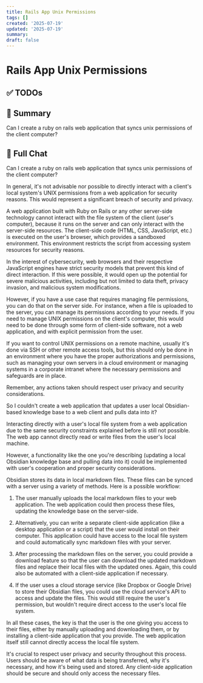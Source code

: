 ```yaml
---
title: Rails App Unix Permissions
tags: []
created: '2025-07-19'
updated: '2025-07-19'
summary:
draft: false
---
```


# Rails App Unix Permissions

## ✅ TODOs


## 📌 Summary
Can I create a ruby on rails web application that syncs unix permissions of the client computer?

## 🧠 Full Chat


Can I create a ruby on rails web application that syncs unix permissions of the client computer?

In general, it's not advisable nor possible to directly interact with a client's local system's UNIX permissions from a web application for security reasons. This would represent a significant breach of security and privacy. 

A web application built with Ruby on Rails or any other server-side technology cannot interact with the file system of the client (user's computer), because it runs on the server and can only interact with the server-side resources. The client-side code (HTML, CSS, JavaScript, etc.) is executed on the user's browser, which provides a sandboxed environment. This environment restricts the script from accessing system resources for security reasons. 

In the interest of cybersecurity, web browsers and their respective JavaScript engines have strict security models that prevent this kind of direct interaction. If this were possible, it would open up the potential for severe malicious activities, including but not limited to data theft, privacy invasion, and malicious system modifications.

However, if you have a use case that requires managing file permissions, you can do that on the server side. For instance, when a file is uploaded to the server, you can manage its permissions according to your needs. If you need to manage UNIX permissions on the client's computer, this would need to be done through some form of client-side software, not a web application, and with explicit permission from the user.
  
If you want to control UNIX permissions on a remote machine, usually it's done via SSH or other remote access tools, but this should only be done in an environment where you have the proper authorizations and permissions, such as managing your own servers in a cloud environment or managing systems in a corporate intranet where the necessary permissions and safeguards are in place. 

Remember, any actions taken should respect user privacy and security considerations.

So I couldn't create a web application that updates a user local Obsidian-based knowledge base to a web client and pulls data into it?

Interacting directly with a user's local file system from a web application due to the same security constraints explained before is still not possible. The web app cannot directly read or write files from the user's local machine.

However, a functionality like the one you're describing (updating a local Obsidian knowledge base and pulling data into it) could be implemented with user's cooperation and proper security considerations.

Obsidian stores its data in local markdown files. These files can be synced with a server using a variety of methods. Here is a possible workflow:

1. The user manually uploads the local markdown files to your web application. The web application could then process these files, updating the knowledge base on the server-side.

2. Alternatively, you can write a separate client-side application (like a desktop application or a script) that the user would install on their computer. This application could have access to the local file system and could automatically sync markdown files with your server.

3. After processing the markdown files on the server, you could provide a download feature so that the user can download the updated markdown files and replace their local files with the updated ones. Again, this could also be automated with a client-side application if necessary.

4. If the user uses a cloud storage service (like Dropbox or Google Drive) to store their Obsidian files, you could use the cloud service's API to access and update the files. This would still require the user's permission, but wouldn't require direct access to the user's local file system.

In all these cases, the key is that the user is the one giving you access to their files, either by manually uploading and downloading them, or by installing a client-side application that you provide. The web application itself still cannot directly access the local file system.

It's crucial to respect user privacy and security throughout this process. Users should be aware of what data is being transferred, why it's necessary, and how it's being used and stored. Any client-side application should be secure and should only access the necessary files.